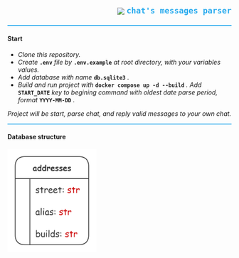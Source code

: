 ## <p align="right" style="color: #2AABEE"><img align="center" src="https://telegram.org/img/favicon-32x32.png"> `chat's messages parser`</p>

<p style="border: 1px #2AABEE solid"></p>

#### Start

- _Clone this repository._
- _Create_ __`.env`__ _file by_ __`.env.example`__ _at root directory, with your variables values._
- _Add database with name_ __`db.sqlite3`__ _._
- _Build and run project with_ __`docker compose up -d --build`__ _._ _Add_ __`START_DATE`__ _key to begining command with oldest date parse period, format_ __`YYYY-MM-DD`__ _._

_Project will be start, parse chat, and reply valid messages to your own chat._

<p style="border: 1px #2AABEE solid"></p>

#### Database structure
<img src="db.sqlite3.png" width="200">
